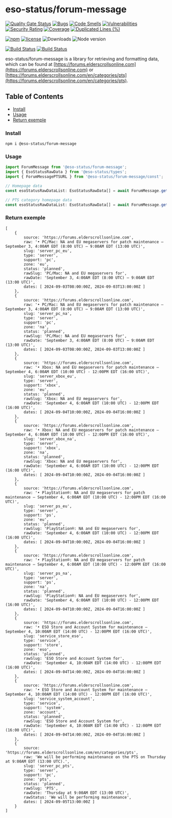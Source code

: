 # eso-status/forum-message

[![Quality Gate Status](https://sonarcloud.io/api/project_badges/measure?project=eso-status_forum-message&metric=alert_status)](https://sonarcloud.io/summary/new_code?id=eso-status_forum-message)
[![Bugs](https://sonarcloud.io/api/project_badges/measure?project=eso-status_forum-message&metric=bugs)](https://sonarcloud.io/summary/new_code?id=eso-status_forum-message)
[![Code Smells](https://sonarcloud.io/api/project_badges/measure?project=eso-status_forum-message&metric=code_smells)](https://sonarcloud.io/summary/new_code?id=eso-status_forum-message)
[![Vulnerabilities](https://sonarcloud.io/api/project_badges/measure?project=eso-status_forum-message&metric=vulnerabilities)](https://sonarcloud.io/summary/new_code?id=eso-status_forum-message)
[![Security Rating](https://sonarcloud.io/api/project_badges/measure?project=eso-status_forum-message&metric=security_rating)](https://sonarcloud.io/summary/new_code?id=eso-status_forum-message)
[![Coverage](https://sonarcloud.io/api/project_badges/measure?project=eso-status_forum-message&metric=coverage)](https://sonarcloud.io/summary/new_code?id=eso-status_forum-message)
[![Duplicated Lines (%)](https://sonarcloud.io/api/project_badges/measure?project=eso-status_forum-message&metric=duplicated_lines_density)](https://sonarcloud.io/summary/new_code?id=eso-status_forum-message)

[![npm](https://img.shields.io/npm/v/@eso-status/forum-message)](https://www.npmjs.com/package/@eso-status/forum-message)
[![license](https://img.shields.io/npm/l/@eso-status/forum-message)](https://github.com/eso-status/forum-message/blob/master/LICENSE.md)
<img src="https://img.shields.io/npm/dt/@eso-status/forum-message" alt="Downloads" />
<img src="https://img.shields.io/node/v/@eso-status/forum-message" alt="Node version" />

[![Build Status](https://github.com/eso-status/forum-message/workflows/CI/badge.svg)](https://github.com/eso-status/forum-message/actions/workflows/CI.yaml)
[![Build Status](https://github.com/eso-status/forum-message/workflows/CD/badge.svg)](https://github.com/eso-status/forum-message/actions/workflows/CD.yaml)

eso-status/forum-message is a library for retrieving and formatting data, which can be found at [https://forums.elderscrollsonline.com](https://forums.elderscrollsonline.com) or [https://forums.elderscrollsonline.com/en/categories/pts](https://forums.elderscrollsonline.com/en/categories/pts).

## Table of Contents
- [Install](#install)
- [Usage](#usage)
- [Return exemple](#return-exemple)

### Install
```shell
npm i @eso-status/forum-message
```

### Usage
```javascript
import ForumMessage from '@eso-status/forum-message';
import { EsoStatusRawData } from '@eso-status/types';
import { ForumMessagePTSURL } from '@eso-status/forum-message/const';

// Homepage data
const esoStatusRawDataList: EsoStatusRawData[] = await ForumMessage.getData();

// PTS category homepage data
const esoStatusRawDataList: EsoStatusRawData[] = await ForumMessage.getData(ForumMessagePTSURL);
```
### Return exemple
```text
[
    {
        source: 'https://forums.elderscrollsonline.com',
        raw: '• PC/Mac: NA and EU megaservers for patch maintenance – September 3, 4:00AM EDT (8:00 UTC) – 9:00AM EDT (13:00 UTC)',
        slug: 'server_pc_eu',
        type: 'server',
        support: 'pc',
        zone: 'eu',
        status: 'planned',
        rawSlug: 'PC/Mac: NA and EU megaservers for',
        rawDate: 'September 3, 4:00AM EDT (8:00 UTC) – 9:00AM EDT (13:00 UTC)',
        dates: [ 2024-09-03T08:00:00Z, 2024-09-03T13:00:00Z ]
    },
    {
        source: 'https://forums.elderscrollsonline.com',
        raw: '• PC/Mac: NA and EU megaservers for patch maintenance – September 3, 4:00AM EDT (8:00 UTC) – 9:00AM EDT (13:00 UTC)',
        slug: 'server_pc_na',
        type: 'server',
        support: 'pc',
        zone: 'na',
        status: 'planned',
        rawSlug: 'PC/Mac: NA and EU megaservers for',
        rawDate: 'September 3, 4:00AM EDT (8:00 UTC) – 9:00AM EDT (13:00 UTC)',
        dates: [ 2024-09-03T08:00:00Z, 2024-09-03T13:00:00Z ]
    },
    {
        source: 'https://forums.elderscrollsonline.com',
        raw: '• Xbox: NA and EU megaservers for patch maintenance – September 4, 6:00AM EDT (10:00 UTC) - 12:00PM EDT (16:00 UTC)',
        slug: 'server_xbox_eu',
        type: 'server',
        support: 'xbox',
        zone: 'eu',
        status: 'planned',
        rawSlug: 'Xbox: NA and EU megaservers for',
        rawDate: 'September 4, 6:00AM EDT (10:00 UTC) - 12:00PM EDT (16:00 UTC)',
        dates: [ 2024-09-04T10:00:00Z, 2024-09-04T16:00:00Z ]
    },
    {
        source: 'https://forums.elderscrollsonline.com',
        raw: '• Xbox: NA and EU megaservers for patch maintenance – September 4, 6:00AM EDT (10:00 UTC) - 12:00PM EDT (16:00 UTC)',
        slug: 'server_xbox_na',
        type: 'server',
        support: 'xbox',
        zone: 'na',
        status: 'planned',
        rawSlug: 'Xbox: NA and EU megaservers for',
        rawDate: 'September 4, 6:00AM EDT (10:00 UTC) - 12:00PM EDT (16:00 UTC)',
        dates: [ 2024-09-04T10:00:00Z, 2024-09-04T16:00:00Z ]
    },
    {
        source: 'https://forums.elderscrollsonline.com',
        raw: '• PlayStation®: NA and EU megaservers for patch maintenance – September 4, 6:00AM EDT (10:00 UTC) - 12:00PM EDT (16:00 UTC)',
        slug: 'server_ps_eu',
        type: 'server',
        support: 'ps',
        zone: 'eu',
        status: 'planned',
        rawSlug: 'PlayStation®: NA and EU megaservers for',
        rawDate: 'September 4, 6:00AM EDT (10:00 UTC) - 12:00PM EDT (16:00 UTC)',
        dates: [ 2024-09-04T10:00:00Z, 2024-09-04T16:00:00Z ]
    },
    {
        source: 'https://forums.elderscrollsonline.com',
        raw: '• PlayStation®: NA and EU megaservers for patch maintenance – September 4, 6:00AM EDT (10:00 UTC) - 12:00PM EDT (16:00 UTC)',
        slug: 'server_ps_na',
        type: 'server',
        support: 'ps',
        zone: 'na',
        status: 'planned',
        rawSlug: 'PlayStation®: NA and EU megaservers for',
        rawDate: 'September 4, 6:00AM EDT (10:00 UTC) - 12:00PM EDT (16:00 UTC)',
        dates: [ 2024-09-04T10:00:00Z, 2024-09-04T16:00:00Z ]
    },
    {
        source: 'https://forums.elderscrollsonline.com',
        raw: '• ESO Store and Account System for maintenance – September 4, 10:00AM EDT (14:00 UTC) - 12:00PM EDT (16:00 UTC)',
        slug: 'service_store_eso',
        type: 'service',
        support: 'store',
        zone: 'eso',
        status: 'planned',
        rawSlug: 'ESO Store and Account System for',
        rawDate: 'September 4, 10:00AM EDT (14:00 UTC) - 12:00PM EDT (16:00 UTC)',
        dates: [ 2024-09-04T14:00:00Z, 2024-09-04T16:00:00Z ]
    },
    {
        source: 'https://forums.elderscrollsonline.com',
        raw: '• ESO Store and Account System for maintenance – September 4, 10:00AM EDT (14:00 UTC) - 12:00PM EDT (16:00 UTC)',
        slug: 'service_system_account',
        type: 'service',
        support: 'system',
        zone: 'account',
        status: 'planned',
        rawSlug: 'ESO Store and Account System for',
        rawDate: 'September 4, 10:00AM EDT (14:00 UTC) - 12:00PM EDT (16:00 UTC)',
        dates: [ 2024-09-04T14:00:00Z, 2024-09-04T16:00:00Z ]
    },
    {
        source: 'https://forums.elderscrollsonline.com/en/categories/pts',
        raw: 'We will be performing maintenance on the PTS on Thursday at 9:00AM EDT (13:00 UTC).',
        slug: 'server_pc_pts',
        type: 'server',
        support: 'pc',
        zone: 'pts',
        status: 'planned',
        rawSlug: 'PTS',
        rawDate: 'Thursday at 9:00AM EDT (13:00 UTC)',
        rawStatus: 'We will be performing maintenance',
        dates: [ 2024-09-05T13:00:00Z ]
    }
]
```
